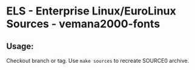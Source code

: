 # ELS - Enterprise Linux/EuroLinux Sources - vemana2000-fonts
 
## Usage:
  Checkout branch or tag. Use `make sources` to recreate  SOURCE0 archive.
